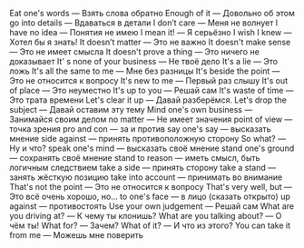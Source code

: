 Еat one's words — Взять слова обратно
Enough of it — Довольно об этом
go into details — Вдаваться в детали
I don’t care — Меня не волнует
I have no idea — Понятия не имею
I mean it! — Я серьёзно
I wish I knew — Хотел бы я знать!
It doesn’t matter — Это не важно
It doesn't make sense — Это не имеет смысла
It doesn't prove a thing — Это ничего не доказывает
It' s none of your business — Не твоё дело
It's a lie — Это ложь
It's all the same to me — Мне без разницы
It's beside the point — Это не относится к вопросу
It's new to me — Первый раз слышу
It's out of place — Это неуместно
It's up to you — Решай сам
It's waste of time — Это трата времени
Let's clear it up — Давай разберёмся.
Let's drop the subject — Давай оставим эту тему
Mind one's own business — Занимайся своим делом
no matter — Не имеет значения
point of view — точка зрения
pro and con — за и против
say one's say — высказать мнение
side against — принять противоположную сторону
So what? — Ну и что?
speak one's mind — высказать своё мнение
stand one's ground — сохранять своё мнение
stand to reason — иметь смысл, быть логичным следствием
take a side — принять сторону
take a stand — занять жёсткую позицию
take into account — принимать во внимание
That's not the point — Это не относится к вопросу
That's very well, but — Это всё очень хорошо, но…
to one's face — в лицо (сказать открыто)
up against — противостоять
Use your own judgement — Решай сам
What are you driving at? — К чему ты клонишь?
What are you talking about? — О чём ты!
What for? — Зачем?
What of it? — И что из этого?
You can take it from me — Можешь мне поверить
